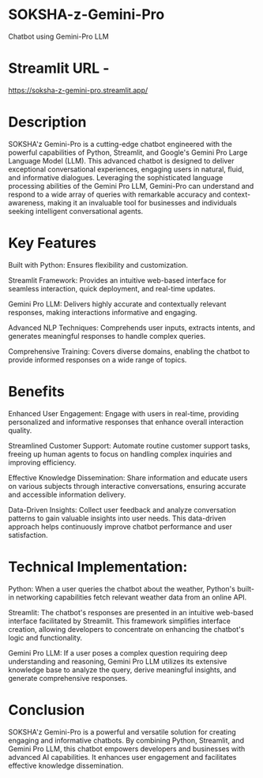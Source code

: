 # SOKSHA-z-Gemini-Pro
Chatbot using Gemini-Pro LLM
# Streamlit URL - 
https://soksha-z-gemini-pro.streamlit.app/

# Description
SOKSHA'z Gemini-Pro is a cutting-edge chatbot engineered with the powerful capabilities of Python, Streamlit, and Google's Gemini Pro Large Language Model (LLM). This advanced chatbot is designed to deliver exceptional conversational experiences, engaging users in natural, fluid, and informative dialogues. Leveraging the sophisticated language processing abilities of the Gemini Pro LLM, Gemini-Pro can understand and respond to a wide array of queries with remarkable accuracy and context-awareness, making it an invaluable tool for businesses and individuals seeking intelligent conversational agents.

# Key Features
Built with Python: Ensures flexibility and customization.

Streamlit Framework: Provides an intuitive web-based interface for seamless interaction, quick deployment, and real-time updates.

Gemini Pro LLM: Delivers highly accurate and contextually relevant responses, making interactions informative and engaging.

Advanced NLP Techniques: Comprehends user inputs, extracts intents, and generates meaningful responses to handle complex queries.

Comprehensive Training: Covers diverse domains, enabling the chatbot to provide informed responses on a wide range of topics.

# Benefits
Enhanced User Engagement: Engage with users in real-time, providing personalized and informative responses that enhance overall interaction quality.

Streamlined Customer Support: Automate routine customer support tasks, freeing up human agents to focus on handling complex inquiries and improving efficiency.

Effective Knowledge Dissemination: Share information and educate users on various subjects through interactive conversations, ensuring accurate and accessible information delivery.

Data-Driven Insights: Collect user feedback and analyze conversation patterns to gain valuable insights into user needs. This data-driven approach helps continuously improve chatbot performance and user satisfaction.

# Technical Implementation:
Python:
When a user queries the chatbot about the weather, Python's built-in networking capabilities fetch relevant weather data from an online API.

Streamlit:
The chatbot's responses are presented in an intuitive web-based interface facilitated by Streamlit. This framework simplifies interface creation, allowing developers to concentrate on enhancing the chatbot's logic and functionality.

Gemini Pro LLM:
If a user poses a complex question requiring deep understanding and reasoning, Gemini Pro LLM utilizes its extensive knowledge base to analyze the query, derive meaningful insights, and generate comprehensive responses.

# Conclusion
SOKSHA'z Gemini-Pro is a powerful and versatile solution for creating engaging and informative chatbots. By combining Python, Streamlit, and Gemini Pro LLM, this chatbot empowers developers and businesses with advanced AI capabilities. It enhances user engagement and facilitates effective knowledge dissemination.

